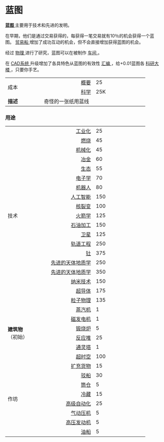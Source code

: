 # 蓝图
<p>
<strong>
<a href="#workshop#Blueprint">
            蓝图
</a>
</strong>
        主要用于技术和先进的发明。
</p>
<p>
        在早期，他们是通过交易获得的，每获得一笔交易就有10％的机会获得一个蓝图。
<a href="?file=003-资源大全/26-贸易船">
          贸易船
</a>
        增加了成功互动的机会，但不会直接增加获得蓝图的机会。
</p>
<p>
        经过
<a href="#Technologies#Physics">
          物理
</a>
        进行了研究，蓝图可以在被制作
<a href="#workshop">
          车间
</a>
        。
</p>
<p>
        在
<a href="#workshop#CAD_System">
          CAD系统
</a>
        升级增加了各具特色从蓝图的有效性
<a href="#compendium">
          汇编
</a>
        ，给+0.01蓝图各
<a href="#Buildings#Science">
          科研大楼
</a>
        ，只要你手艺。
</p>
<p>
</p>
<table class="wikitable">
<tbody>
<tr>
<td rowspan="2" class="em">
<span style="display: block; width: 100px">
                成本
</span>
</td>
<td style="text-align: right; ">
<span style="display: block; width: 150px">
  <a href="#compendium">
                  概要
  </a>
</span>
</td>
<td style="text-align: left; ">
<span style="display: block; width: 150px">
                25
</span>
</td>
</tr>
<tr>
<td style="text-align: right; ">
<a href="#science">
                科学
</a>
</td>
<td style="text-align: left; ">
              25K
</td>
</tr>
<tr>
<td rowspan="1">
<strong>
                描述
</strong>
</td>
<td colspan="2" style="text-align: left; ">
              奇怪的一张纸用蓝线
</td>
</tr>
</tbody>
</table>

### 用途

<table class="wikitable">
<tbody>
<tr>
<td rowspan="19" class="em">
  <span style="display: block; width: 100px">
                  技术
  </span>
</td>
<td style="text-align: right; ">
  <span style="display: block; width: 150px">
    <a href="#Technologies#Industrialization">
                    工业化
    </a>
  </span>
</td>
<td style="text-align: left; ">
  <span style="display: block; width: 150px">
                  25
  </span>
</td>
</tr>
<tr>
<td style="text-align: right; ">
  <a href="#Technologies#Combustion">
                  燃烧
  </a>
</td>
<td style="text-align: left; ">
                45
</td>
</tr>
<tr>
<td style="text-align: right; ">
  <a href="#Technologies#Mechanization">
                  机械化
  </a>
</td>
<td style="text-align: left; ">
                45
</td>
</tr>
<tr>
<td style="text-align: right; ">
  <a href="#Technologies#Metallurgy">
                  冶金
  </a>
</td>
<td style="text-align: left; ">
                60
</td>
</tr>
<tr>
<td style="text-align: right; ">
  <a href="#Technologies#Ecology">
                  生态
  </a>
</td>
<td style="text-align: left; ">
                55
</td>
</tr>
<tr>
<td style="text-align: right; ">
  <a href="?file=001-猫咪百科/03-科技/01-科技#电子学">
                  电子学
  </a>
</td>
<td style="text-align: left; ">
                70
</td>
</tr>
<tr>
<td style="text-align: right; ">
  <a href="#Technologies#Robotics">
                  机器人
  </a>
</td>
<td style="text-align: left; ">
                80
</td>
</tr>
<tr>
<td style="text-align: right; ">
  <a href="#Technologies#Artificial_Intelligence">
                  人工智能
  </a>
</td>
<td style="text-align: left; ">
                150
</td>
</tr>
<tr>
<td style="text-align: right; ">
  <a href="#Technologies#Nuclear_Fission">
                  核裂变
  </a>
</td>
<td style="text-align: left; ">
                100
</td>
</tr>
<tr>
<td style="text-align: right; ">
  <a href="?file=001-猫咪百科/03-科技/01-科技#火箭学">
                  火箭学
  </a>
</td>
<td style="text-align: left; ">
                125
</td>
</tr>
<tr>
<td style="text-align: right; ">
  <a href="#Technologies#Oil_Processing">
                  石油加工
  </a>
</td>
<td style="text-align: left; ">
                150
</td>
</tr>
<tr>
<td style="text-align: right; ">
  <a href="#Technologies#Satellites">
                  卫星
  </a>
</td>
<td style="text-align: left; ">
                125
</td>
</tr>
<tr>
<td style="text-align: right; ">
  <a href="?file=001-猫咪百科/03-科技/01-科技#轨道工程">
                  轨道工程
  </a>
</td>
<td style="text-align: left; ">
                250
</td>
</tr>
<tr>
<td style="text-align: right; ">
  <a href="#Technologies#Thorium">
                  钍
  </a>
</td>
<td style="text-align: left; ">
                375
</td>
</tr>
<tr>
<td style="text-align: right; ">
  <a href="#Technologies#Exogeology">
                 先进的天体地质学
  </a>
</td>
<td style="text-align: left; ">
                250
</td>
</tr>
<tr>
<td style="text-align: right; ">
  <a href="?file=001-猫咪百科/03-科技/01-科技#先进的天体地质学">
                  先进的天体地质学
  </a>
</td>
<td style="text-align: left; ">
                350
</td>
</tr>
<tr>
<td style="text-align: right; ">
  <a href="#Technologies#Nanotechnology">
                  纳米技术
  </a>
</td>
<td style="text-align: left; ">
                150
</td>
</tr>
<tr>
<td style="text-align: right; ">
  <a href="#Technologies#Superconductors">
                  超导体
  </a>
</td>
<td style="text-align: left; ">
                175
</td>
</tr>
<tr>
<td style="text-align: right; ">
  <a href="#Technologies#Particle_Physics">
                  粒子物理
  </a>
</td>
<td style="text-align: left; ">
                135
</td>
</tr>
<tr>
<td rowspan="6">
  <strong>
                  建筑物
  </strong>
  <br style="clear:both">
                （初始）
</td>
<td style="text-align: right; ">
  <a href="#Buildings#Steamworks">
                 蒸汽机
  </a>
</td>
<td style="text-align: left; ">
                1
</td>
</tr>
<tr>
<td style="text-align: right; ">
  <a href="#Buildings#Magneto">
                  磁发电机
  </a>
</td>
<td style="text-align: left; ">
                1
</td>
</tr>
<tr>
<td style="text-align: right; ">
  <a href="#Buildings#Calciner">
                  锻烧炉
  </a>
</td>
<td style="text-align: left; ">
                5
</td>
</tr>
<tr>
<td style="text-align: right; ">
  <a href="#Buildings#Reactor">
                  反应堆
  </a>
</td>
<td style="text-align: left; ">
                25
</td>
</tr>
<tr>
<td style="text-align: right; ">
  <a href="#Buildings#Ziggurat">
                  通灵塔
  </a>
</td>
<td style="text-align: left; ">
                1
</td>
</tr>
<tr>
<td style="text-align: right; ">
  <a href="#Buildings#Chronosphere">
                  超时空
  </a>
</td>
<td style="text-align: left; ">
                100
</td>
</tr>
<tr>
<td rowspan="8" class="em">
                作坊
</td>
<td style="text-align: right; ">
  <a href="?file=001-猫咪百科/04-作坊/01-升级#扩展货物">
                  扩充货物
  </a>
</td>
<td style="text-align: left; ">
                15
</td>
</tr>
<tr>
<td style="text-align: right; ">
  <a href="#workshop#Barges">
                  驳船
  </a>
</td>
<td style="text-align: left; ">
                30
</td>
</tr>
<tr>
<td style="text-align: right; ">
  <a href="#workshop#Silos">
                  筒仓
  </a>
</td>
<td style="text-align: left; ">
                5
</td>
</tr>
<tr>
<td style="text-align: right; ">
  <a href="#workshop#Refrigeration">
                  冷藏
  </a>
</td>
<td style="text-align: left; ">
                15
</td>
</tr>
<tr>
<td style="text-align: right; ">
  <a href="#workshop#Advanced_Automation">
                  高级自动化
  </a>
</td>
<td style="text-align: left; ">
                25
</td>
</tr>
<tr>
<td style="text-align: right; ">
  <a href="#workshop#Pneumatic_Press">
                  气动压机
  </a>
</td>
<td style="text-align: left; ">
                5
</td>
</tr>
<tr>
<td style="text-align: right; ">
  <a href="#workshop#High_Pressure_Engine">
                  高压发动机
  </a>
</td>
<td style="text-align: left; ">
                5
</td>
</tr>
<tr>
<td style="text-align: right; ">
  <a href="#workshop#Tanker">
                  油船
  </a>
</td>
<td style="text-align: left; ">
                5
</td>
</tr>
</tbody>
</table>